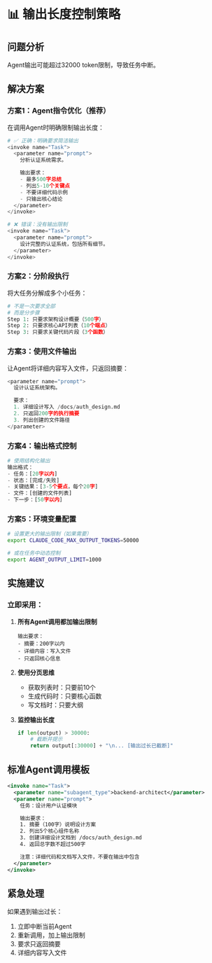 # 📊 输出长度控制策略

## 问题分析
Agent输出可能超过32000 token限制，导致任务中断。

## 解决方案

### 方案1：Agent指令优化（推荐）
在调用Agent时明确限制输出长度：

```python
# ✅ 正确：明确要求简洁输出
<invoke name="Task">
  <parameter name="prompt">
    分析认证系统需求。

    输出要求：
    - 最多500字总结
    - 列出5-10个关键点
    - 不要详细代码示例
    - 只输出核心结论
  </parameter>
</invoke>

# ❌ 错误：没有输出限制
<invoke name="Task">
  <parameter name="prompt">
    设计完整的认证系统，包括所有细节。
  </parameter>
</invoke>
```

### 方案2：分阶段执行
将大任务分解成多个小任务：

```python
# 不是一次要求全部
# 而是分步骤
Step 1: 只要求架构设计概要（500字）
Step 2: 只要求核心API列表（10个端点）
Step 3: 只要求关键代码片段（3个函数）
```

### 方案3：使用文件输出
让Agent将详细内容写入文件，只返回摘要：

```python
<parameter name="prompt">
  设计认证系统架构。

  要求：
  1. 详细设计写入 /docs/auth_design.md
  2. 只返回200字的执行摘要
  3. 列出创建的文件路径
</parameter>
```

### 方案4：输出格式控制

```python
# 使用结构化输出
输出格式：
- 任务：[20字以内]
- 状态：[完成/失败]
- 关键结果：[3-5个要点，每个20字]
- 文件：[创建的文件列表]
- 下一步：[50字以内]
```

### 方案5：环境变量配置
```bash
# 设置更大的输出限制（如果需要）
export CLAUDE_CODE_MAX_OUTPUT_TOKENS=50000

# 或在任务中动态控制
export AGENT_OUTPUT_LIMIT=1000
```

## 实施建议

### 立即采用：
1. **所有Agent调用都加输出限制**
   ```
   输出要求：
   - 摘要：200字以内
   - 详细内容：写入文件
   - 只返回核心信息
   ```

2. **使用分页思维**
   - 获取列表时：只要前10个
   - 生成代码时：只要核心函数
   - 写文档时：只要大纲

3. **监控输出长度**
   ```python
   if len(output) > 30000:
       # 截断并提示
       return output[:30000] + "\n... [输出过长已截断]"
   ```

## 标准Agent调用模板

```xml
<invoke name="Task">
  <parameter name="subagent_type">backend-architect</parameter>
  <parameter name="prompt">
    任务：设计用户认证模块

    输出要求：
    1. 摘要（100字）说明设计方案
    2. 列出5个核心组件名称
    3. 创建详细设计文档到 /docs/auth_design.md
    4. 返回总字数不超过500字

    注意：详细代码和文档写入文件，不要在输出中包含
  </parameter>
</invoke>
```

## 紧急处理

如果遇到输出过长：
1. 立即中断当前Agent
2. 重新调用，加上输出限制
3. 要求只返回摘要
4. 详细内容写入文件